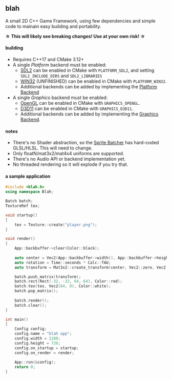 ## blah
A small 2D C++ Game Framework, using few dependencies and simple code to mainain easy building and portability.

**☆ This will likely see breaking changes! Use at your own risk! ☆**

#### building
 - Requires C++17 and CMake 3.12+
 - A single *Platform* backend must be enabled:
	- [SDL2](https://github.com/NoelFB/blah/blob/master/src/internal/platform_backend_sdl2.cpp) can be enabled in CMake with `PLATFORM_SDL2`, and setting `SDL2_INCLUDE_DIRS` and `SDL2_LIBRARIES`
	- [WIN32](https://github.com/NoelFB/blah/blob/master/src/internal/platform_backend_win32.cpp) (UNFINISHED) can be enabled in CMake with `PLATFORM_WIN32`.
	- Additional backends can be added by implementing the [Platform Backend](https://github.com/NoelFB/blah/blob/master/src/internal/platform_backend.h)
 - A single *Graphics* backend must be enabled:
	- [OpenGL](https://github.com/NoelFB/blah/blob/master/src/internal/graphics_backend_gl.cpp) can be enabled in CMake with `GRAPHICS_OPENGL`.
	- [D3D11](https://github.com/NoelFB/blah/blob/master/src/internal/graphics_backend_d3d11.cpp) can be enabled in CMake with `GRAPHICS_D3D11`.
	- Additional backends can be added by implementing the [Graphics Backend](https://github.com/NoelFB/blah/blob/master/src/internal/graphics_backend.h).
 
#### notes
 - There's no Shader abstraction, so the [Sprite Batcher](https://github.com/NoelFB/blah/blob/master/src/graphics/batch.cpp) has hard-coded GLSL/HLSL. This will need to change.
 - Only floatN/mat3x2/mat4x4 uniforms are supported.
 - There's no Audio API or backend implementation yet.
 - No threaded rendering so it will explode if you try that.

#### a sample application

```cpp
#include <blah.h>
using namespace Blah;

Batch batch;
TextureRef tex;

void startup()
{
	tex = Texture::create("player.png");
}

void render()
{
	App::backbuffer->clear(Color::black);
	
	auto center = Vec2(App::backbuffer->width(), App::backbuffer->height()) / 2;
	auto rotation = Time::seconds * Calc::TAU;
	auto transform = Mat3x2::create_transform(center, Vec2::zero, Vec2::one, rotation);

	batch.push_matrix(transform);
	batch.rect(Rect(-32, -32, 64, 64), Color::red);
	batch.tex(tex, Vec2(64, 0), Color::white);
	batch.pop_matrix();
	
	batch.render();
	batch.clear();
}

int main()
{
	Config config;
	config.name = "blah app";
	config.width = 1280;
	config.height = 720;
	config.on_startup = startup;
	config.on_render = render;
	
	App::run(&config);
	return 0;
}

```
